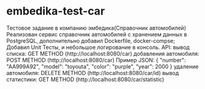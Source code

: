 # embedika-test-car
Тестовое задание в компанию эмбедика(Справочник автомобилей)
Реализован сервис справочник автомобилей с хранением данных в PostgreSQL, дополнительно добавил Dockerfile, docker-compse; Добавил Unit Тесты, и небольшое логирование в консоль.
API:
вывод списка: GET METHOD (http://localhost:8080/car)
добавления автомобиля: POST METHOD (http://localhost:8080/car) Пример JSON:
{
    "number": "AA999A92",
    "model": "toyouta",
    "color": "purple",
    "year": 2000
}
удаление автомобиля: DELETE METHOD (http://localhost:8080/car/id)
вывод статистики: GET METHOD (http://localhost:8080/car/statistic)
